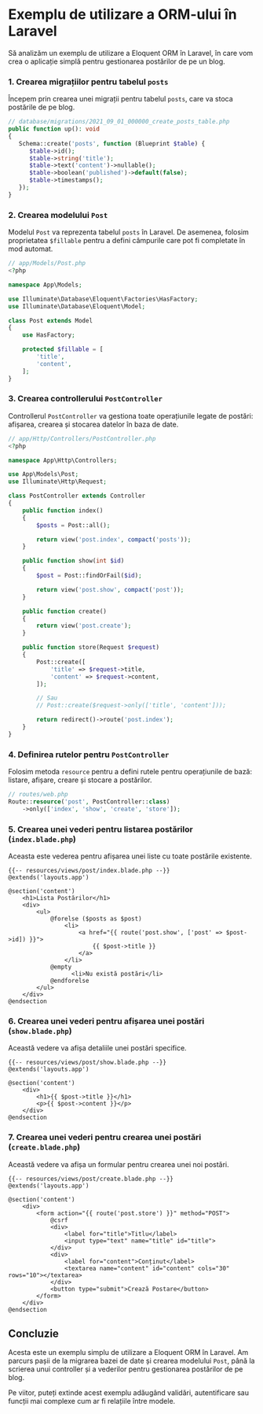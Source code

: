 # Exemplu de utilizare a ORM-ului în Laravel

Să analizăm un exemplu de utilizare a Eloquent ORM în Laravel, în care vom crea o aplicație simplă pentru gestionarea postărilor de pe un blog.

### 1. Crearea migrațiilor pentru tabelul `posts`

Începem prin crearea unei migrații pentru tabelul `posts`, care va stoca postările de pe blog.

```php
// database/migrations/2021_09_01_000000_create_posts_table.php
public function up(): void
{
   Schema::create('posts', function (Blueprint $table) {
      $table->id();
      $table->string('title');
      $table->text('content')->nullable();
      $table->boolean('published')->default(false);
      $table->timestamps();
   });
}
```

### 2. Crearea modelului `Post`

Modelul `Post` va reprezenta tabelul `posts` în Laravel. De asemenea, folosim proprietatea `$fillable` pentru a defini câmpurile care pot fi completate în mod automat.

```php
// app/Models/Post.php
<?php

namespace App\Models;

use Illuminate\Database\Eloquent\Factories\HasFactory;
use Illuminate\Database\Eloquent\Model;

class Post extends Model
{
    use HasFactory;

    protected $fillable = [
        'title',
        'content',
    ];
}
```

### 3. Crearea controllerului `PostController`

Controllerul `PostController` va gestiona toate operațiunile legate de postări: afișarea, crearea și stocarea datelor în baza de date.

```php
// app/Http/Controllers/PostController.php
<?php

namespace App\Http\Controllers;

use App\Models\Post;
use Illuminate\Http\Request;

class PostController extends Controller
{
    public function index()
    {
        $posts = Post::all();

        return view('post.index', compact('posts'));
    }

    public function show(int $id)
    {
        $post = Post::findOrFail($id);

        return view('post.show', compact('post'));
    }

    public function create()
    {
        return view('post.create');
    }

    public function store(Request $request)
    {
        Post::create([
            'title' => $request->title,
            'content' => $request->content,
        ]);

        // Sau
        // Post::create($request->only(['title', 'content']));

        return redirect()->route('post.index');
    }
}
```

### 4. Definirea rutelor pentru `PostController`

Folosim metoda `resource` pentru a defini rutele pentru operațiunile de bază: listare, afișare, creare și stocare a postărilor.

```php
// routes/web.php
Route::resource('post', PostController::class)
    ->only(['index', 'show', 'create', 'store']);
```

### 5. Crearea unei vederi pentru listarea postărilor (`index.blade.php`)

Aceasta este vederea pentru afișarea unei liste cu toate postările existente.

```blade
{{-- resources/views/post/index.blade.php --}}
@extends('layouts.app')

@section('content')
    <h1>Lista Postărilor</h1>
    <div>
        <ul>
            @forelse ($posts as $post)
                <li>
                    <a href="{{ route('post.show', ['post' => $post->id]) }}">
                        {{ $post->title }}
                    </a>
                </li>
            @empty
                  <li>Nu există postări</li>
            @endforelse
        </ul>
    </div>
@endsection
```

### 6. Crearea unei vederi pentru afișarea unei postări (`show.blade.php`)

Această vedere va afișa detaliile unei postări specifice.

```blade
{{-- resources/views/post/show.blade.php --}}
@extends('layouts.app')

@section('content')
    <div>
        <h1>{{ $post->title }}</h1>
        <p>{{ $post->content }}</p>
    </div>
@endsection
```

### 7. Crearea unei vederi pentru crearea unei postări (`create.blade.php`)

Această vedere va afișa un formular pentru crearea unei noi postări.

```blade
{{-- resources/views/post/create.blade.php --}}
@extends('layouts.app')

@section('content')
    <div>
        <form action="{{ route('post.store') }}" method="POST">
            @csrf
            <div>
                <label for="title">Titlu</label>
                <input type="text" name="title" id="title">
            </div>
            <div>
                <label for="content">Conținut</label>
                <textarea name="content" id="content" cols="30" rows="10"></textarea>
            </div>
            <button type="submit">Crează Postare</button>
        </form>
    </div>
@endsection
```

## Concluzie

Acesta este un exemplu simplu de utilizare a Eloquent ORM în Laravel. Am parcurs pașii de la migrarea bazei de date și crearea modelului `Post`, până la scrierea unui controller și a vederilor pentru gestionarea postărilor de pe blog.

Pe viitor, puteți extinde acest exemplu adăugând validări, autentificare sau funcții mai complexe cum ar fi relațiile între modele.